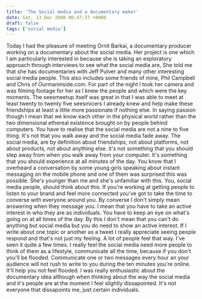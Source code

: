 ```yaml
---
title: 'The Social media and a documentary maker'
date: Sat, 13 Dec 2008 00:47:37 +0000
draft: false
tags: ['social media']
---
```


Today I had the pleasure of meeting Ornit Barkai, a documentary producer working on a documentary about the social media. Her project is one which I am particularly interested in because she is taking an exploratory approach through interviews to see what the social media are, She told me that she has documentaries with Jeff Pulver and many other interesting social media people. This also includes some friends of mine, Phil Campbell and Chris of Ourmaninside.com. For part of the night I took her camera and was filming footage for her as I knew the people and which were the key moments. The seesmeetup itself was great in that I was able to meet at least twenty to twenty five seesmicers I already knew and help make these friendships at least a little more passionate if nothing else. In saying passion though I mean that we know each other in the physical world rather than the two dimensional ethereal existence brought on by people behind computers. You have to realise that the social media are not a nine to five thing. It's not that you walk away and the social media fade away. The social media, are by definition about friendships, not about platforms, not about products, not about anything else. it's not something that you should step away from when you walk away from your computer. It's something that you should experience at all minutes of the day. You know that I overheard a conversation by some young girls speaking about instant messaging on the mobile phone and one of them was surprised this was possible. She's younger than me and she's unfamiliar with this. You, social media people, should think about this. If you're working at getting people to listen to your brand and feel more connected you've got to take the time to converse with everyone around you. By converse I don't simply mean answering when they message you. I mean that you have to take an active interest in who they are as individuals. You have to keep an eye on what's going on at all times of the day. By this I don't mean that you can't do anything but social media but you do need to show an active interest. If I write about one topic or another as a tweet I really appreciate seeing people respond and that's not just my feeling. A lot of people feel that way. I've seen it quite a few times. I really feel the social media need more people to think of them as a lifestyle, communicate all the time, because if you don't you'll be flooded. Communicate one or two messages every hour an your audience will not rush to write to you during the ten minutes you're online. It'll help you not feel flooded. I was really enthusiastic about the documentary idea although when thinking about the way the social media and it's people are at the moment I feel slightly dissapointed. It's not everyone that dissapoints me, just certain individuals.